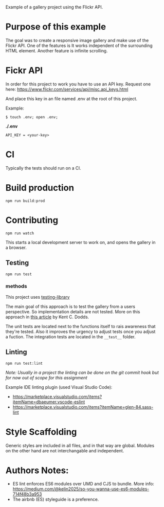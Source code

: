 
Example of a gallery project using the Flickr API.

# Purpose of this example

The goal was to create a responsive image gallery and make use of the Flickr API. One of the features is It works independent of the surrounding HTML element. Another feature is infinite scrolling.

# Fickr API

In order for this project to work you have to use an API key. Request one here: https://www.flickr.com/services/api/misc.api_keys.html

And place this key in an file named .env at the root of this project.

Example:

```
$ touch .env; open .env;
```

**./.env**
```
API_KEY = <your-key>
```

# CI

Typically the tests should run on a CI.

# Build production

```
npm run build:prod
```

# Contributing

```
npm run watch
```

This starts a local development server to work on, and opens the gallery in a browser. 

## Testing

```
npm run test
```

### methods

This project uses [testing-library](https://testing-library.com/docs/dom-testing-library/intro)

The main goal of this approach is to test the gallery from a users perspective. So implementation details are not tested. More on this approach in [this article](https://kentcdodds.com/blog/testing-implementation-details) by Kent C. Dodds.

The unit tests are located next to the functions itself to rais awareness that they're tested. Also it improves the urgency to adjust tests once you adjust a fuction. The integration tests are located in the `__test__` folder.

## Linting

```
npm run test:lint
```

_Note: Usually in a project the linting can be done on the git commit hook but for now out of scope for this assignment_

Example IDE linting plugin (used Visual Studio Code):
- https://marketplace.visualstudio.com/items?itemName=dbaeumer.vscode-eslint
- https://marketplace.visualstudio.com/items?itemName=glen-84.sass-lint

# Style Scaffolding

Generic styles are included in all files, and in that way are global.
Modules on the other hand are not interchangable and independent.

# Authors Notes:

- ES lint enforces ES6 modules over UMD and CJS to bundle. More info: https://medium.com/@kelin2025/so-you-wanna-use-es6-modules-714f48b3a953
- The airbnb (ES) styleguide is a preference.
